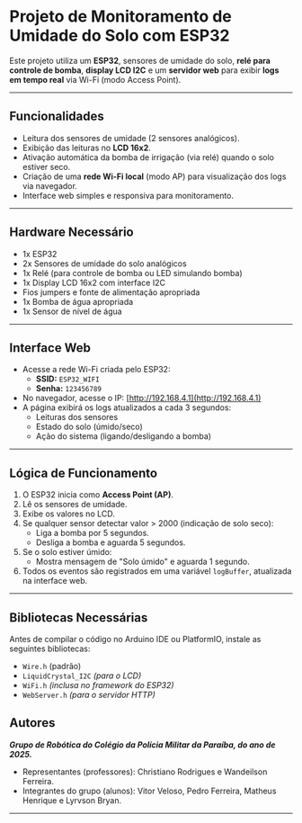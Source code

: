 # Projeto de Monitoramento de Umidade do Solo com ESP32

Este projeto utiliza um **ESP32**, sensores de umidade do solo, **relé para controle de bomba**, **display LCD I2C** e um **servidor web** para exibir **logs em tempo real** via Wi-Fi (modo Access Point).

---

## Funcionalidades

- Leitura dos sensores de umidade (2 sensores analógicos).
- Exibição das leituras no **LCD 16x2**.
- Ativação automática da bomba de irrigação (via relé) quando o solo estiver seco.
- Criação de uma **rede Wi-Fi local** (modo AP) para visualização dos logs via navegador.
- Interface web simples e responsiva para monitoramento.

---

## Hardware Necessário

- 1x ESP32
- 2x Sensores de umidade do solo analógicos
- 1x Relé (para controle de bomba ou LED simulando bomba)
- 1x Display LCD 16x2 com interface I2C
- Fios jumpers e fonte de alimentação apropriada
- 1x Bomba de água apropriada
- 1x Sensor de nível de água

---


## Interface Web

- Acesse a rede Wi-Fi criada pelo ESP32:
  - **SSID:** `ESP32_WIFI`
  - **Senha:** `123456789`
- No navegador, acesse o IP: [http://192.168.4.1](http://192.168.4.1)
- A página exibirá os logs atualizados a cada 3 segundos:
  - Leituras dos sensores
  - Estado do solo (úmido/seco)
  - Ação do sistema (ligando/desligando a bomba)

---

## Lógica de Funcionamento

1. O ESP32 inicia como **Access Point (AP)**.
2. Lê os sensores de umidade.
3. Exibe os valores no LCD.
4. Se qualquer sensor detectar valor > 2000 (indicação de solo seco):
   - Liga a bomba por 5 segundos.
   - Desliga a bomba e aguarda 5 segundos.
5. Se o solo estiver úmido:
   - Mostra mensagem de "Solo úmido" e aguarda 1 segundo.
6. Todos os eventos são registrados em uma variável `logBuffer`, atualizada na interface web.

---

## Bibliotecas Necessárias

Antes de compilar o código no Arduino IDE ou PlatformIO, instale as seguintes bibliotecas:

- `Wire.h` (padrão)
- `LiquidCrystal_I2C` *(para o LCD)*
- `WiFi.h` *(inclusa no framework do ESP32)*
- `WebServer.h` *(para o servidor HTTP)*

## Autores
***Grupo de Robótica do Colégio da Polícia Militar da Paraíba, do ano de 2025.***
- Representantes (professores): Christiano Rodrigues e Wandeilson Ferreira.
- Integrantes do grupo (alunos): Vitor Veloso, Pedro Ferreira, Matheus Henrique e Lyrvson Bryan.

---
